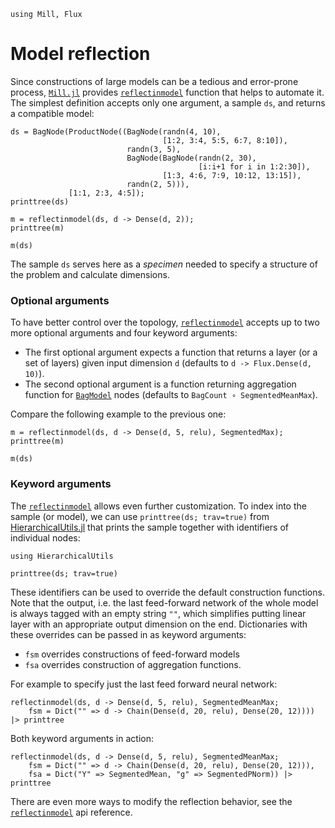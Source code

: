 ```@setup reflection 
using Mill, Flux
```

# Model reflection

Since constructions of large models can be a tedious and error-prone process, [`Mill.jl`](https://github.com/CTUAvastLab/Mill.jl) provides [`reflectinmodel`](@ref) function that helps to automate it. The simplest definition accepts only one argument, a sample `ds`, and returns a compatible model:

```@repl reflection
ds = BagNode(ProductNode((BagNode(randn(4, 10),
                                  [1:2, 3:4, 5:5, 6:7, 8:10]),
                          randn(3, 5),
                          BagNode(BagNode(randn(2, 30),
                                          [i:i+1 for i in 1:2:30]),
                                  [1:3, 4:6, 7:9, 10:12, 13:15]),
                          randn(2, 5))),
             [1:1, 2:3, 4:5]);
printtree(ds)

m = reflectinmodel(ds, d -> Dense(d, 2));
printtree(m)

m(ds)
```

The sample `ds` serves here as a *specimen* needed to specify a structure of the problem and calculate dimensions.

### Optional arguments

To have better control over the topology, [`reflectinmodel`](@ref) accepts up to two more optional arguments and four keyword arguments:

* The first optional argument expects a function that returns a layer (or a set of layers) given input dimension `d` (defaults to `d -> Flux.Dense(d, 10)`).
* The second optional argument is a function returning aggregation function for [`BagModel`](@ref) nodes (defaults to `BagCount ∘ SegmentedMeanMax`).

Compare the following example to the previous one:

```@repl reflection
m = reflectinmodel(ds, d -> Dense(d, 5, relu), SegmentedMax);
printtree(m)

m(ds)
```

### Keyword arguments

The [`reflectinmodel`](@ref) allows even further customization. To index into the sample (or model), we can use `printtree(ds; trav=true)` from [HierarchicalUtils.jl](@ref) that prints the sample together with identifiers of individual nodes:

```@example reflection
using HierarchicalUtils
```

```@repl reflection
printtree(ds; trav=true)
```

These identifiers can be used to override the default construction functions. Note that the output, i.e. the last feed-forward network of the whole model is always tagged with an empty string `""`, which simplifies putting linear layer with an appropriate output dimension on the end. Dictionaries with these overrides can be passed in as keyword arguments:

* `fsm` overrides constructions of feed-forward models
* `fsa` overrides construction of aggregation functions.

For example to specify just the last feed forward neural network:

```@repl reflection
reflectinmodel(ds, d -> Dense(d, 5, relu), SegmentedMeanMax;
    fsm = Dict("" => d -> Chain(Dense(d, 20, relu), Dense(20, 12)))) |> printtree
```

Both keyword arguments in action:

```@repl reflection
reflectinmodel(ds, d -> Dense(d, 5, relu), SegmentedMeanMax;
    fsm = Dict("" => d -> Chain(Dense(d, 20, relu), Dense(20, 12))),
    fsa = Dict("Y" => SegmentedMean, "g" => SegmentedPNorm)) |> printtree
```

There are even more ways to modify the reflection behavior, see the [`reflectinmodel`](@ref) api reference.

